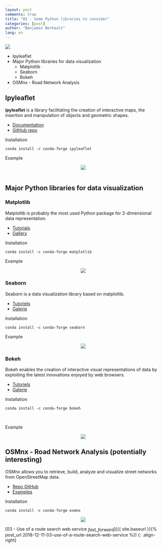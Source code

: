```yaml
---
layout: post
comments: true
title: "02 - Some Python libraries to consider"
categories: [post]
author: "Benjamin Berhault"
lang: en
---
```


<div class="row">
  <div class="col grid s12 m6 l3">
    <img src="{{ '/images/libraries.jpg' | relative_url }}" class="responsive-img">
  </div>
  <div class="col grid s12 m6 l9 ">
    <ul>
      <li>Ipyleaflet</li>
      <li>Major Python libraries for data visualization
        <ul>
          <li>Matplotlib</li>
          <li>Seaborn</li>
          <li>Bokeh</li>
        </ul>
      </li>
      <li>OSMnx - Road Network Analysis</li>
    </ul>
  </div>
</div>

##  Ipyleaflet
<b>ipyleaflet</b> is a library facilitating the creation of interactive maps, the insertion and manipulation of objects and geometric shapes.

<div class="row">
  <div class="col grid s12 m4 l3">
    <ul>
      <li><a href="https://ipyleaflet.readthedocs.io/en/latest/">Documentation</a></li>
      <li><a href="https://github.com/jupyter-widgets/ipyleaflet">GitHub repo</a></li>
    </ul>
  </div>
  <div class="col grid s12 m8 l9">
    Installation
    <pre class="language-console"><code class="language-console">conda install -c conda-forge ipyleaflet</code></pre>
  </div>
</div>

Example
<center><img src="{{ '/images/01-libraries/05-libraries.png' | relative_url }}" class="responsive-img"></center>
<br>

## Major Python libraries for data visualization

### Matplotlib
Matplotlib is probably the most used Python package for 2-dimensional data representation.

<div class="row">
  <div class="col grid s12 m4 l3">
    <ul>
      <li><a href="https://matplotlib.org/tutorials/index.html">Tutorials</a></li>
      <li><a href="https://matplotlib.org/gallery/index.html">Gallery</a></li>
    </ul>
  </div>
  <div class="col grid s12 m8 l9">
    Installation
    <pre class="language-console"><code class="language-console">conda install -c conda-forge matplotlib</code></pre>
  </div>
</div>

Example
<center><img src="{{ '/images/01-libraries/02-libraries.png' | relative_url }}" class="responsive-img"></center>

### Seaborn
Seaborn is a data visualization library based on matplotlib.

<div class="row">
  <div class="col grid s12 m4 l3">
    <ul>
      <li><a href="https://seaborn.pydata.org/tutorial.html">Tutoriels</a></li>
      <li><a href="https://seaborn.pydata.org/examples/index.html">Galerie</a></li>
    </ul>
  </div>
  <div class="col grid s12 m8 l9">
    Installation
    <pre class="language-console"><code class="language-console">conda install -c conda-forge seaborn</code></pre>
  </div>
</div>

Example
<center><img src="{{ '/images/01-libraries/03-libraries.png' | relative_url }}" class="responsive-img"></center>

### Bokeh
Bokeh enables the creation of interactive visual representations of data by exploiting the latest innovations enjoyed by web browsers.

<div class="row">
  <div class="col grid s12 m4 l3">
    <ul>
      <li><a href="https://hub.mybinder.org/user/bokeh-bokeh-notebooks-su7mtuxo/notebooks/tutorial/00%20-%20Introduction%20and%20Setup.ipynb">Tutoriels</a></li>
      <li><a href="https://bokeh.pydata.org/en/latest/docs/gallery.html">Galerie</a></li>
    </ul>
  </div>
  <div class="col grid s12 m8 l9">
    Installation
    <pre class="language-console"><code class="language-console">conda install -c conda-forge bokeh</code></pre>
  </div>
</div>
<br>

Example
<center><img src="{{ '/images/01-libraries/04-libraries.png' | relative_url }}" class="responsive-img"></center>

## OSMnx - Road Network Analysis (potentially interesting)

OSMnx allows you to retrieve, build, analyze and visualize street networks from OpenStreetMap data.

<div class="row">
  <div class="col grid s12 m4 l3">
    <ul>
      <li><a href="https://github.com/gboeing/osmnx">Repo GitHub</a></li>
      <li><a href="https://github.com/gboeing/osmnx/tree/master/examples">Examples</a></li>
    </ul>
  </div>
  <div class="col grid s12 m8 l9">
    Installation
    <pre class="language-console"><code class="language-console">conda install -c conda-forge osmnx</code></pre>
  </div>
</div>

<center><img src="{{ '/images/01-libraries/06-libraries.png' | relative_url }}" class="responsive-img"></center>

[03 - Use of a route search web service <i class="material-icons" style="vertical-align:middle">fast_forward</i>]({{ site.baseurl }}{% post_url 2018-12-11-03-use-of-a-route-search-web-service %})
{: .align-right}

